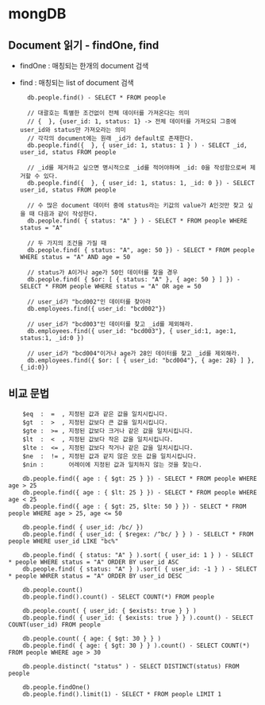 # mongDB

## Document 읽기 - findOne, find

- findOne : 매칭되는 한개의 document 검색
- find : 매칭되는 list of document 검색


        db.people.find() - SELECT * FROM people
        
        // 대괄호는 특별한 조건없이 전체 데이터를 가져온다는 의미
        // {  }, {user_id: 1, status: 1} -> 전체 데이터를 가져오되 그중에 user_id와 status만 가져오라는 의미
        // 각각의 document에는 원래 _id가 default로 존재한다.
        db.people.find({  }, { user_id: 1, status: 1 } ) - SELECT _id, user_id, status FROM people
        
        // _id를 제거하고 싶으면 명시적으로 _id를 적어야하며 _id: 0을 작성함으로써 제거할 수 있다.
        db.people.find({  }, { user_id: 1, status: 1, _id: 0 }) - SELECT user_id, status FROM people
        
        // 수 많은 document 데이터 중에 status라는 키값의 value가 A인것만 찾고 싶을 때 다음과 같이 작성한다.
        db.people.find( { status: "A" } ) - SELECT * FROM people WHERE status = "A"
        
        // 두 가지의 조건을 가질 때
        db.people.find( { status: "A", age: 50 }) - SELECT * FROM people WHERE status = "A" AND age = 50
        
        // status가 A이거나 age가 50인 데이터를 찾을 경우
        db.people.find( { $or: [ { status: "A" }, { age: 50 } ] }) - SELECT * FROM people WHERE status = "A" OR age = 50
        
        // user_id가 "bcd002"인 데이터를 찾아라
        db.employees.find({ user_id: "bcd002"})
        
        // user_id가 "bcd003"인 데이터를 찾고 _id를 제외해라.
        db.employees.find({ user_id: "bcd003"}, { user_id:1, age:1, status:1, _id:0 })
        
        // user_id가 "bcd004"이거나 age가 28인 데이터를 찾고 _id를 제외해라.
        db.employees.find({ $or: [ { user_id: "bcd004"}, { age: 28} ] }, {_id:0})

## 비교 문법

        $eq  :  =  , 지정된 값과 같은 값을 일치시킵니다.
        $gt  :  >  , 지정된 값보다 큰 값을 일치시킵니다.
        $gte :  >= , 지정된 값보다 크거나 같은 값을 일치시킵니다.
        $lt  :  <  , 지정된 값보다 작은 값을 일치시킵니다.
        $lte :  <= , 지정된 값보다 작거나 같은 값을 일치시킵니다.
        $ne  :  != , 지정된 값과 같지 않은 모든 값을 일치시킵니다.
        $nin :       어레이에 지정된 값과 일치하지 않는 것을 찾는다.

        db.people.find({ age : { $gt: 25 } }) - SELECT * FROM people WHERE age > 25
        db.people.find({ age : { $lt: 25 } }) - SELECT * FROM people WHERE age < 25
        db.people.find({ age : { $gt: 25, $lte: 50 } }) - SELECT * FROM people WHERE age > 25, age <= 50
        
        db.people.find( { user_id: /bc/ })
        db.people.find( { user_id: { $regex: /^bc/ } } ) - SELELCT * FROM people WHERE user_id LIKE "bc%"
        
        db.people.find( { status: "A" } ).sort( { user_id: 1 } ) - SELECT * people WHERE status = "A" ORDER BY user_id ASC
        db.people.find( { status: "A" } ).sort( { user_id: -1 } ) - SELECT * people WHRER status = "A" ORDER BY user_id DESC
        
        db.people.count()
        db.people.find().count() - SELECT COUNT(*) FROM people
        
        db.people.count( { user_id: { $exists: true } } )
        db.people.find( { user_id: { $exists: true } } ).count() - SELECT COUNT(user_id) FROM people
        
        db.people.count( { age: { $gt: 30 } } )
        db.people.find( { age: { $gt: 30 } } ).count() - SELECT COUNT(*) FROM people WHERE age > 30
        
        db.people.distinct( "status" ) - SELECT DISTINCT(status) FROM people
        
        db.people.findOne()
        db.people.find().limit(1) - SELECT * FROM people LIMIT 1
